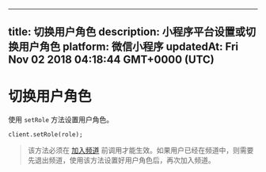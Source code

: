 
---
title: 切换用户角色
description: 小程序平台设置或切换用户角色
platform: 微信小程序
updatedAt: Fri Nov 02 2018 04:18:44 GMT+0000 (UTC)
---
# 切换用户角色
使用 `setRole` 方法设置用户角色。

```
client.setRole(role);
```

> 该方法必须在 [加入频道](../../cn/Audio%20Broadcast/join_live_mini.md) 前调用才能生效。如果用户已经在频道中，则需要先退出频道，使用该方法设置好用户角色后，再次加入频道。

